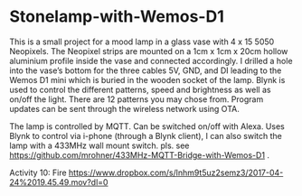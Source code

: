 # Stonelamp-with-Wemos-D1

This is a small project for a mood lamp in a glass vase with 4 x 15 5050 Neopixels. The Neopixel strips are mounted on a 1cm x 1cm x 20cm hollow aluminium profile inside the vase and connected accordingly. I drilled a hole into the vase’s bottom for the three cables 5V, GND, and DI leading to the Wemos D1 mini which is buried in the wooden socket of the lamp. Blynk is used to control the different patterns, speed and brightness as well as on/off the light. There are 12 patterns you may chose from. Program updates can be sent through the wireless network using OTA.

The lamp is controlled by MQTT. Can be switched on/off with Alexa. Uses Blynk to control via i-phone (through a Blynk client), I can also switch the lamp with a 433MHz wall mount switch. pls. see https://github.com/mrohner/433MHz-MQTT-Bridge-with-Wemos-D1 . 

Activity 10: Fire 
https://www.dropbox.com/s/lnhm9t5uz2semz3/2017-04-24%2019.45.49.mov?dl=0


